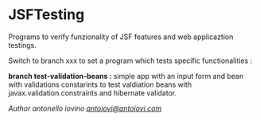 # JSFTesting

Programs to verify funzionality of JSF features and web applicaztion testings.


Switch to branch xxx to set a program which tests specific functionalities :


**branch test-validation-beans  :**
      simple app with an input form and bean with validations
      constarints to test  valdiation beans with
        javax.validation.constraints and hibernate validator.

*Author antonello iovino antoiovi@antoiovi.com*
